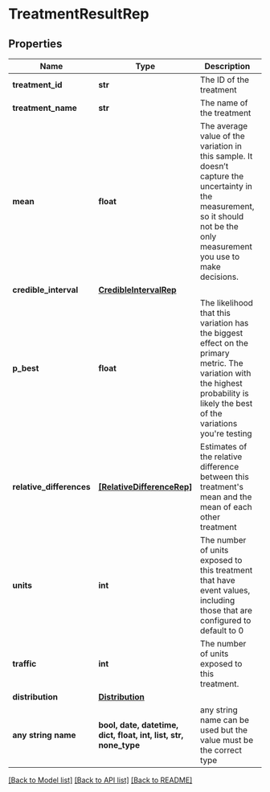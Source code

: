 # TreatmentResultRep


## Properties
Name | Type | Description | Notes
------------ | ------------- | ------------- | -------------
**treatment_id** | **str** | The ID of the treatment | [optional] 
**treatment_name** | **str** | The name of the treatment | [optional] 
**mean** | **float** | The average value of the variation in this sample. It doesn’t capture the uncertainty in the measurement, so it should not be the only measurement you use to make decisions. | [optional] 
**credible_interval** | [**CredibleIntervalRep**](CredibleIntervalRep.md) |  | [optional] 
**p_best** | **float** | The likelihood that this variation has the biggest effect on the primary metric. The variation with the highest probability is likely the best of the variations you&#39;re testing | [optional] 
**relative_differences** | [**[RelativeDifferenceRep]**](RelativeDifferenceRep.md) | Estimates of the relative difference between this treatment&#39;s mean and the mean of each other treatment | [optional] 
**units** | **int** | The number of units exposed to this treatment that have event values, including those that are configured to default to 0 | [optional] 
**traffic** | **int** | The number of units exposed to this treatment. | [optional] 
**distribution** | [**Distribution**](Distribution.md) |  | [optional] 
**any string name** | **bool, date, datetime, dict, float, int, list, str, none_type** | any string name can be used but the value must be the correct type | [optional]

[[Back to Model list]](../README.md#documentation-for-models) [[Back to API list]](../README.md#documentation-for-api-endpoints) [[Back to README]](../README.md)


